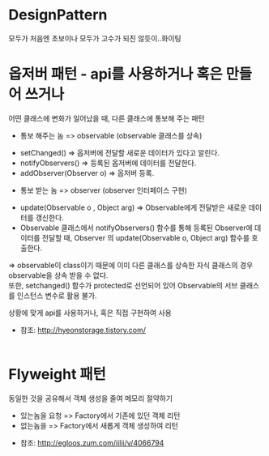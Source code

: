 # DesignPattern
모두가 처음엔 초보이나 모두가 고수가 되진 않듯이..화이팅  
  
# 옵저버 패턴 - api를 사용하거나 혹은 만들어 쓰거나  
어떤 클래스에 변화가 일어났을 때, 다른 클래스에 통보해 주는 패턴  
  
- 통보 해주는 놈 => observable (observable 클래스를 상속)  
 * setChanged() => 옵저버에 전달할 새로운 데이터가 있다고 알린다.  
 * notifyObservers() => 등록된 옵저버에 데이터를 전달한다.  
 * addObserver(Observer o) => 옵저버 등록.  
  
- 통보 받는 놈 => observer (observer 인터페이스 구현)  
 * update(Observable o , Object arg) => Observable에게 전달받은 새로운 데이터를 갱신한다.  
 * Observable 클래스에서 notifyObservers() 함수를 통해 등록된 Observer에 데이터를 전달할 때, Observer 의
  update(Observable o, Object arg) 함수를 호출한다.
  
 => observable이 class이기 때문에 이미 다른 클래스를 상속한 자식 클래스의 경우 observable을 상속 받을 수 없다.  
  또한, setchanged() 함수가 protected로 선언되어 있어 Observable의 서브 클래스를 인스턴스 변수로 활용 불가.  

상황에 맞게 api를 사용하거나, 혹은 직접 구현하여 사용  
* 참조: http://hyeonstorage.tistory.com/  
  
# Flyweight 패턴  
동일한 것을 공유해서 객체 생성을 줄여 메모리 절약하기  

- 있는놈을 요청 => Factory에서 기존에 있던 객체 리턴  
- 없는놈을  => Factory에서 새롭게 객체 생성하여 리턴  
  
* 참조: http://egloos.zum.com/iilii/v/4066794
 



   

